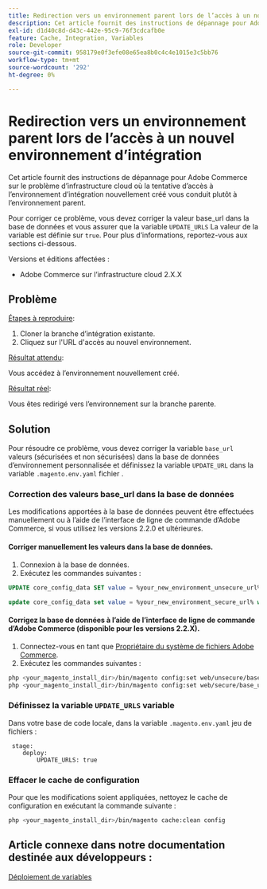 ```yaml
---
title: Redirection vers un environnement parent lors de l’accès à un nouvel environnement d’intégration
description: Cet article fournit des instructions de dépannage pour Adobe Commerce sur le problème d’infrastructure cloud où la tentative d’accès à l’environnement d’intégration nouvellement créé vous conduit plutôt à l’environnement parent.
exl-id: d1d40c8d-d43c-442e-95c9-76f3cdcafb0e
feature: Cache, Integration, Variables
role: Developer
source-git-commit: 958179e0f3efe08e65ea8b0c4c4e1015e3c5bb76
workflow-type: tm+mt
source-wordcount: '292'
ht-degree: 0%

---
```


# Redirection vers un environnement parent lors de l’accès à un nouvel environnement d’intégration

Cet article fournit des instructions de dépannage pour Adobe Commerce sur le problème d’infrastructure cloud où la tentative d’accès à l’environnement d’intégration nouvellement créé vous conduit plutôt à l’environnement parent.

Pour corriger ce problème, vous devez corriger la valeur base\_url dans la base de données et vous assurer que la variable `UPDATE_URLS` La valeur de la variable est définie sur `true`. Pour plus d’informations, reportez-vous aux sections ci-dessous.

Versions et éditions affectées :

* Adobe Commerce sur l’infrastructure cloud 2.X.X

## Problème

<u>Étapes à reproduire</u>:

1. Cloner la branche d’intégration existante.
1. Cliquez sur l&#39;URL d&#39;accès au nouvel environnement.

<u>Résultat attendu</u>:

Vous accédez à l’environnement nouvellement créé.

<u>Résultat réel</u>:

Vous êtes redirigé vers l’environnement sur la branche parente.

## Solution

Pour résoudre ce problème, vous devez corriger la variable `base_url` valeurs (sécurisées et non sécurisées) dans la base de données d’environnement personnalisée et définissez la variable `UPDATE_URL` dans la variable `.magento.env.yaml` fichier .

### Correction des valeurs base\_url dans la base de données

Les modifications apportées à la base de données peuvent être effectuées manuellement ou à l’aide de l’interface de ligne de commande d’Adobe Commerce, si vous utilisez les versions 2.2.0 et ultérieures.

#### Corriger manuellement les valeurs dans la base de données.

1. Connexion à la base de données.
1. Exécutez les commandes suivantes :

```sql
UPDATE core_config_data SET value = %your_new_environment_unsecure_url% WHERE path="web/unsecure/base_url"
```

```sql
update core_config_data set value = %your_new_environment_secure_url% where path="web/secure/base_url"
```

#### Corrigez la base de données à l’aide de l’interface de ligne de commande d’Adobe Commerce (disponible pour les versions 2.2.X).

1. Connectez-vous en tant que [Propriétaire du système de fichiers Adobe Commerce](https://experienceleague.adobe.com/docs/commerce-operations/installation-guide/prerequisites/web-server/apache.html).
1. Exécutez les commandes suivantes :

```bash
php <your_magento_install_dir>/bin/magento config:set web/unsecure/base_url http://example.com
php <your_magento_install_dir>/bin/magento config:set web/secure/base_url https://example.com
```

### Définissez la variable `UPDATE_URLS` variable

Dans votre base de code locale, dans la variable `.magento.env.yaml` jeu de fichiers :

```
 stage:
    deploy:
        UPDATE_URLS: true
```

### Effacer le cache de configuration

Pour que les modifications soient appliquées, nettoyez le cache de configuration en exécutant la commande suivante :

```bash
php <your_magento_install_dir>/bin/magento cache:clean config
```

## Article connexe dans notre documentation destinée aux développeurs :

[Déploiement de variables](https://experienceleague.adobe.com/docs/commerce-cloud-service/user-guide/configure/env/stage/variables-deploy.html)
